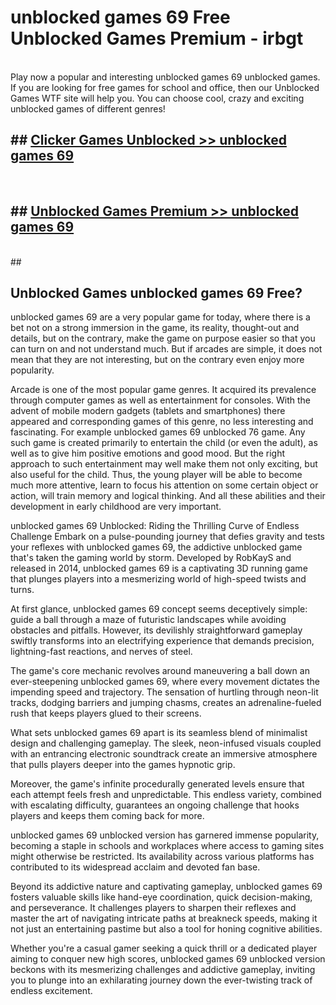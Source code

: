 # unblocked games 69  Free Unblocked Games Premium - irbgt <br>
<br>
Play now a popular and interesting unblocked games 69 unblocked games. If you are looking for free games for school and office, then our Unblocked Games WTF site will help you. You can choose cool, crazy and exciting unblocked games of different genres!


## ##  [Clicker Games Unblocked >> unblocked games 69](http://freeplayer.one?title=unblocked_games_69&ref=UGames)
  <br>

##  ## [Unblocked Games Premium >> unblocked games 69](http://freeplayer.one?title=unblocked_games_69&ref=UGames)
  <br>
  ##



## Unblocked Games unblocked games 69 Free?

unblocked games 69 are a very popular game for today, where there is a bet not on a strong immersion in the game, its reality, thought-out and details, but on the contrary, make the game on purpose easier so that you can turn on and not understand much. But if arcades are simple, it does not mean that they are not interesting, but on the contrary even enjoy more popularity.

Arcade is one of the most popular game genres. It acquired its prevalence through computer games as well as entertainment for consoles. With the advent of mobile modern gadgets (tablets and smartphones) there appeared and corresponding games of this genre, no less interesting and fascinating. For example unblocked games 69 unblocked 76 game. Any such game is created primarily to entertain the child (or even the adult), as well as to give him positive emotions and good mood. But the right approach to such entertainment may well make them not only exciting, but also useful for the child. Thus, the young player will be able to become much more attentive, learn to focus his attention on some certain object or action, will train memory and logical thinking. And all these abilities and their development in early childhood are very important.

unblocked games 69 Unblocked: Riding the Thrilling Curve of Endless Challenge
Embark on a pulse-pounding journey that defies gravity and tests your reflexes with unblocked games 69, the addictive unblocked game that's taken the gaming world by storm. Developed by RobKayS and released in 2014, unblocked games 69 is a captivating 3D running game that plunges players into a mesmerizing world of high-speed twists and turns.

At first glance, unblocked games 69 concept seems deceptively simple: guide a ball through a maze of futuristic landscapes while avoiding obstacles and pitfalls. However, its devilishly straightforward gameplay swiftly transforms into an electrifying experience that demands precision, lightning-fast reactions, and nerves of steel.

The game's core mechanic revolves around maneuvering a ball down an ever-steepening unblocked games 69, where every movement dictates the impending speed and trajectory. The sensation of hurtling through neon-lit tracks, dodging barriers and jumping chasms, creates an adrenaline-fueled rush that keeps players glued to their screens.

What sets unblocked games 69 apart is its seamless blend of minimalist design and challenging gameplay. The sleek, neon-infused visuals coupled with an entrancing electronic soundtrack create an immersive atmosphere that pulls players deeper into the games hypnotic grip.

Moreover, the game's infinite procedurally generated levels ensure that each attempt feels fresh and unpredictable. This endless variety, combined with escalating difficulty, guarantees an ongoing challenge that hooks players and keeps them coming back for more.

unblocked games 69 unblocked version has garnered immense popularity, becoming a staple in schools and workplaces where access to gaming sites might otherwise be restricted. Its availability across various platforms has contributed to its widespread acclaim and devoted fan base.

Beyond its addictive nature and captivating gameplay, unblocked games 69 fosters valuable skills like hand-eye coordination, quick decision-making, and perseverance. It challenges players to sharpen their reflexes and master the art of navigating intricate paths at breakneck speeds, making it not just an entertaining pastime but also a tool for honing cognitive abilities.

Whether you're a casual gamer seeking a quick thrill or a dedicated player aiming to conquer new high scores, unblocked games 69 unblocked version beckons with its mesmerizing challenges and addictive gameplay, inviting you to plunge into an exhilarating journey down the ever-twisting track of endless excitement.